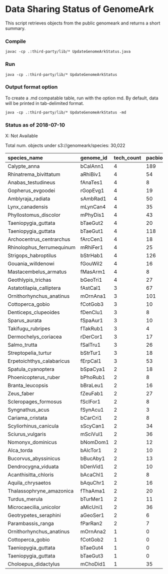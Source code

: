 # Data Sharing Status of GenomeArk

This script retrieves objects from the public genomeark and returns a short summary.

### Compile
```
javac -cp .:third-party/lib/* UpdateGenomeArkStatus.java
```

### Run
```
java -cp .:third-party/lib/* UpdateGenomeArkStatus
```

### Output format option
To create a .md compatable table, run with the option md.
By default, data will be printed in tab-delimited format.
```
java -cp .:third-party/lib/* UpdateGenomeArkStatus -md
```

### Status as of 2018-07-10

X: Not Available

Total num. objects under s3://genomeark/species: 30,022

| species_name	| genome_id	| tech_count	| pacbio_subreads	| pacbio_scraps	| 10x	| bionano_bnx	| bionano_cmap	| hic 	| assembly |
| :---------- | :---------- | :---------- | :---------- | :---------- | :----- | :----- | :----- | :----- | :----- |
| Calypte_anna	| bCalAnn1	| 4	| 189	| 0	| 1	| BspQI,BssSI,DLE1	| BspQI,BssSI,DLE1	| arima,dovetail,phase	| c1,c2,s1,s2,s3,s4,t1,t2,v1,v1.p |
| Rhinatrema_bivittatum	| aRhiBiv1	| 4	| 54	| 54	| 12	| BspQI,BssSI	| BspQI,BssSI	| arima	| c1,c2,s1,s2,s3,s4 |
| Anabas_testudineus	| fAnaTes1	| 4	| 8	| 8	| 4	| BspQI,BssSI	| BspQI,BssSI	| arima	| c1,c2,s1,s2 |
| Gopherus_evgoodei	| rGopEvg1	| 4	| 19	| 19	| 4	| DLE1	| DLE1	| arima	| c1,c2,s1,s2,s3,s4 |
| Amblyraja_radiata	| sAmbRad1	| 4	| 50	| 50	| 12	| BspQI,BssSI	| BspQI,BssSI	| arima	| c1,c2 |
| Lynx_canadensis	| mLynCan4	| 4	| 35	| 35	| 8	| BspQI,BssSI	| BspQI,BssSI	| arima	| c1,c2,s1,s2,s3,s4,t1,t2,v1,v1.p |
| Phyllostomus_discolor	| mPhyDis1	| 4	| 43	| 43	| 8	| BspQI,BssSI	| BspQI,BssSI	| arima	| c1,c2,s1,s2,s3,s4 |
| Taeniopygia_guttata	| bTaeGut2	| 4	| 20	| 20	| 8	| BspQI,BssSI	| BspQI,BssSI	| arima	| c1,c2,s1,s2,s3,s4 |
| Taeniopygia_guttata	| bTaeGut1	| 4	| 118	| 0	| 8	| BspQI,BssSI	| BspQI,BssSI	| arima	| c1,c2,s1,s2,s3,s4,t1,t2,v1,v1.p |
| Archocentrus_centrarchus	| fArcCen1	| 4	| 18	| 0	| 4	| DLE1	| DLE1	| phase	| c1,c2,s1,s2 |
| Rhinolophus_ferrumequinum	| mRhiFer1	| 4	| 25	| 25	| 12	| BspQI,BssSI	| BspQI,BssSI	| phase	| c1,c2,s1,s2,s3,s4,t1,t2,v1,v1.p |
| Strigops_habroptilus	| bStrHab1	| 4	| 126	| 0	| 4	| DLE1	| DLE1	| arima	| c1,c2,s1,s2,s3,s4,t1 |
| Gouania_willdenowi	| fGouWil2	| 4	| 16	| 16	| 4	| BspQI,BssSI	| BspQI,BssSI	| arima	| c1,c2,s1,s2,s3,s4,t1,t2,v1,v1.p |
| Mastacembelus_armatus	| fMasArm1	| 4	| 8	| 8	| 4	| BspQI,BssSI	| BspQI,BssSI	| arima	| c1,c2,s1,s2 |
| Geothlypis_trichas	| bGeoTri1	| 4	| 27	| 27	| 12	| BspQI,BssSI	| X	| arima	| X |
| Astatotilapia_calliptera	| fAstCal1	| 3	| 67	| 0	| 4	| BspQI	| BspQI	| X	| c1,c2,s1 |
| Ornithorhynchus_anatinus	| mOrnAna1	| 3	| 101	| 101	| 4	| DLE1	| DLE1	| X	| c1,c2,s1,s2,s3,s4,t1 |
| Cottoperca_gobio	| fCotGob3	| 3	| 10	| 10	| 4	| BspQI,BssSI	| BspQI,BssSI	| X	| c1,c2,s1,s2,s3,s4 |
| Denticeps_clupeoides	| fDenClu1	| 3	| 8	| 8	| 4	| X	| X	| arima	| X |
| Sparus_aurata	| fSpaAur1	| 3	| 10	| 10	| 12	| X	| X	| arima	| X |
| Takifugu_rubripes	| fTakRub1	| 3	| 4	| 4	| 4	| X	| X	| arima	| X |
| Dermochelys_coriacea	| rDerCor1	| 3	| 17	| 17	| 0	| DLE1	| X	| arima	| X |
| Salmo_trutta	| fSalTru1	| 3	| 26	| 26	| 8	| X	| X	| arima	| X |
| Streptopelia_turtur	| bStrTur1	| 3	| 18	| 18	| 12	| X	| X	| arima	| X |
| Erpetoichthys_calabaricus	| fErpCal1	| 3	| 53	| 53	| 8	| X	| X	| arima	| X |
| Spatula_cyanoptera	| bSpaCya1	| 2	| 18	| 18	| 0	| BspQI,BssSI	| X	| X	| X |
| Phoenicopterus_ruber	| bPhoRub1	| 2	| 8	| 8	| 0	| DLE1	| X	| X	| X |
| Branta_leucopsis	| bBraLeu1	| 2	| 16	| 16	| 0	| BspQI,BssSI	| X	| X	| X |
| Zeus_faber	| fZeuFab1	| 2	| 27	| 27	| 4	| X	| X	| X	| X |
| Scleropages_formosus	| fSclFor1	| 2	| 8	| 8	| 12	| X	| X	| X	| X |
| Syngnathus_acus	| fSynAcu1	| 2	| 3	| 3	| 4	| X	| X	| X	| X |
| Cariama_cristata	| bCarCri1	| 2	| 8	| 8	| 0	| DLE1	| X	| X	| X |
| Scyliorhinus_canicula	| sScyCan1	| 2	| 34	| 34	| 16	| X	| X	| X	| X |
| Sciurus_vulgaris	| mSciVul1	| 2	| 36	| 36	| 8	| X	| X	| X	| X |
| Nomonyx_dominicus	| bNomDom1	| 2	| 12	| 12	| 0	| BspQI,BssSI	| X	| X	| X |
| Alca_torda	| bAlcTor1	| 2	| 10	| 10	| 0	| DLE1	| X	| X	| X |
| Bucorvus_abyssinicus	| bBucAby1	| 2	| 13	| 13	| 0	| DLE1	| X	| X	| X |
| Dendrocygna_viduata	| bDenVid1	| 2	| 10	| 10	| 0	| BspQI,BssSI	| X	| X	| X |
| Acanthisitta_chloris	| bAcaChl1	| 2	| 8	| 8	| 0	| DLE1	| X	| X	| X |
| Aquila_chrysaetos	| bAquChr1	| 2	| 16	| 16	| 12	| X	| X	| X	| X |
| Thalassophryne_amazonica	| fThaAma1	| 2	| 20	| 20	| 8	| X	| X	| X	| X |
| Turdus_merula	| bTurMer1	| 2	| 11	| 11	| 0	| BspQI,BssSI,DLE1	| X	| X	| X |
| Microcaecilia_unicolor	| aMicUni1	| 2	| 36	| 36	| 12	| X	| X	| X	| X |
| Geotrypetes_seraphini	| aGeoSer1	| 2	| 6	| 6	| 24	| X	| X	| X	| X |
| Parambassis_ranga	| fParRan2	| 2	| 7	| 7	| 0	| X	| X	| arima	| X |
| Ornithorhynchus_anatinus	| mOrnAna2	| 1	| 0	| 0	| 0	| X	| X	| dovetail	| X |
| Cottoperca_gobio	| fCotGob2	| 1	| 0	| 0	| 0	| X	| X	| arima	| X |
| Taeniopygia_guttata	| bTaeGut4	| 1	| 0	| 0	| 0	| X	| X	| illumina	| X |
| Taeniopygia_guttata	| bTaeGut3	| 1	| 0	| 0	| 0	| X	| X	| illumina	| X |
| Choloepus_didactylus	| mChoDid1	| 1	| 35	| 35	| 0	| X	| X	| X	| X |
